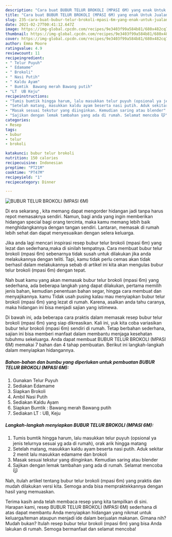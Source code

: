```yaml
---
description: "Cara buat BUBUR TELUR BROKOLI (MPASI 6M) yang enak Untuk Jualan"
title: "Cara buat BUBUR TELUR BROKOLI (MPASI 6M) yang enak Untuk Jualan"
slug: 235-cara-buat-bubur-telur-brokoli-mpasi-6m-yang-enak-untuk-jualan
date: 2021-02-27T00:41:12.647Z
image: https://img-global.cpcdn.com/recipes/9e3403f99a584b81/680x482cq70/bubur-telur-brokoli-mpasi-6m-foto-resep-utama.jpg
thumbnail: https://img-global.cpcdn.com/recipes/9e3403f99a584b81/680x482cq70/bubur-telur-brokoli-mpasi-6m-foto-resep-utama.jpg
cover: https://img-global.cpcdn.com/recipes/9e3403f99a584b81/680x482cq70/bubur-telur-brokoli-mpasi-6m-foto-resep-utama.jpg
author: Emma Moore
ratingvalue: 4.9
reviewcount: 11
recipeingredient:
- " Telur Puyuh"
- " Edamame"
- " Brokoli"
- " Nasi Putih"
- " Kaldu Ayam"
- " Bumtik  Bawang merah Bawang putih"
- "LT  UB Keju"
recipeinstructions:
- "Tumis bumtik hingga harum, lalu masukkan telur puyuh (opsional ya jenis telurnya sesuai yg ada di rumah), orak arik hingga matang"
- "Setelah matang, masukkan kaldu ayam beserta nasi putih. Aduk sekitar 2 menit lalu masukkan edamame dan brokoli"
- "Masak sesuai tekstur yang diinginkan. Kemudian saring atau blender"
- "Sajikan dengan lemak tambahan yang ada di rumah. Selamat mencoba 😽"
categories:
- Resep
tags:
- bubur
- telur
- brokoli

katakunci: bubur telur brokoli 
nutrition: 150 calories
recipecuisine: Indonesian
preptime: "PT21M"
cooktime: "PT47M"
recipeyield: "1"
recipecategory: Dinner

---
```



![BUBUR TELUR BROKOLI (MPASI 6M)](https://img-global.cpcdn.com/recipes/9e3403f99a584b81/680x482cq70/bubur-telur-brokoli-mpasi-6m-foto-resep-utama.jpg)

Di era  sekarang , kita memang dapat mengorder hidangan jadi tanpa harus repot memasaknya sendiri. Namun, bagi anda yang ingin memberikan hidangan special bagi orang tercinta, maka kamu memang lebih baik menghidangkannya dengan tangan sendiri. Lantaran, memasak di rumah lebih sehat dan dapat menyesuaikan dengan selera keluarga.

Jika anda lagi mencari inspirasi resep bubur telur brokoli (mpasi 6m) yang lezat dan sederhana,maka di sinilah tempatnya. Cara membuat bubur telur brokoli (mpasi 6m)  sebenarnya tidak susah untuk dilakukan jika anda melakukannya dengan teliti. Tapi, kamu tidak perlu cemas akan tidak berhasil dalam melakukannya 
sebab di artikel ini kita akan mengulas bubur telur brokoli (mpasi 6m) dengan tepat.  



Nah buat kamu yang akan memasak bubur telur brokoli (mpasi 6m) yang sederhana, ada beberapa langkah yang dapat dilakukan, pertama memilih jenis bahan, kemudian penentuan bahan segar, hingga cara membuat dan menyajikannya. kamu Tidak usah pusing kalau mau menyiapkan bubur telur brokoli (mpasi 6m) yang lezat di rumah. Karena, asalkan anda  tahu caranya, maka hidangan ini bisa menjadi sajian yang istimewa.

Di bawah ini, ada beberapa cara praktis  dalam memasak resep bubur telur brokoli (mpasi 6m) yang siap dikreasikan. Kali ini, yuk kita coba variasikan bubur telur brokoli (mpasi 6m) sendiri di rumah. Tetap berbahan sederhana, sajian ini bisa memberi manfaat dalam membantu menjaga kesehatan tubuhmu sekeluarga. Anda dapat membuat BUBUR TELUR BROKOLI (MPASI 6M) memakai 7 bahan dan 4 tahap pembuatan. Berikut ini langkah-langkah dalam menyiapkan hidangannya.

<!--inarticleads1-->

##### Bahan-bahan dan bumbu yang diperlukan untuk pembuatan BUBUR TELUR BROKOLI (MPASI 6M):

1. Gunakan  Telur Puyuh
1. Sediakan  Edamame
1. Siapkan  Brokoli
1. Ambil  Nasi Putih
1. Sediakan  Kaldu Ayam
1. Siapkan  Bumtik : Bawang merah Bawang putih
1. Sediakan LT : UB, Keju




<!--inarticleads2-->

##### Langkah-langkah menyiapkan BUBUR TELUR BROKOLI (MPASI 6M):

1. Tumis bumtik hingga harum, lalu masukkan telur puyuh (opsional ya jenis telurnya sesuai yg ada di rumah), orak arik hingga matang
1. Setelah matang, masukkan kaldu ayam beserta nasi putih. Aduk sekitar 2 menit lalu masukkan edamame dan brokoli
1. Masak sesuai tekstur yang diinginkan. Kemudian saring atau blender
1. Sajikan dengan lemak tambahan yang ada di rumah. Selamat mencoba 😽




Nah, itulah artikel tentang  bubur telur brokoli (mpasi 6m)  yang praktis dan mudah dilakukan versi kita. Semoga anda bisa mempraktekkannya dengan hasil yang memuaskan. 

Terima kasih anda telah membaca resep yang kita tampilkan di sini. Harapan kami, resep  BUBUR TELUR BROKOLI (MPASI 6M) sederhana di atas dapat membantu Anda menyiapkan hidangan yang nikmat untuk keluarga/teman ataupun menjadi ide dalam berjualan makanan. Gimana nih? Mudah bukan? Itulah resep bubur telur brokoli (mpasi 6m) yang bisa Anda lakukan di rumah. Semoga bermanfaat dan selamat mencoba!

